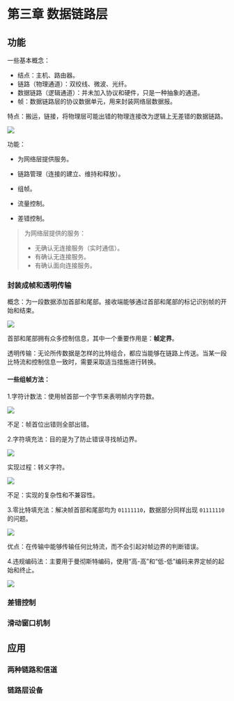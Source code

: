 # 第三章 数据链路层

## 功能

一些基本概念：

- 结点：主机、路由器。
- 链路（物理通道）：双绞线、微波、光纤。
- 数据链路（逻辑通道）：并未加入协议和硬件，只是一种抽象的通道。
- 帧：数据链路层的协议数据单元，用来封装网络层数据报。

特点：搬运，链接，将物理层可能出错的物理连接改为逻辑上无差错的数据链路。

![](https://i0.hdslb.com/bfs/album/6a1920b4a46cac2f32d61ed5e24096f009de5784.png)

功能：

- 为网络层提供服务。

- 链路管理（连接的建立、维持和释放）。
- 组帧。
- 流量控制。
- 差错控制。

> 为网络层提供的服务：
>
> - 无确认无连接服务（实时通信）。
> - 有确认无连接服务。
> - 有确认面向连接服务。

### 封装成帧和透明传输

概念：为一段数据添加首部和尾部。接收端能够通过首部和尾部的标记识别帧的开始和结束。

![](https://i0.hdslb.com/bfs/album/1d2b051dbd6a21b72e82df36f8c84f607f1086ac.png)

首部和尾部拥有众多控制信息，其中一个重要作用是：**帧定界**。

透明传输：无论所传数据是怎样的比特组合，都应当能够在链路上传送。当某一段比特流和控制信息一致时，需要采取适当措施进行转换。

#### 一些组帧方法：

1.字符计数法：使用帧首部一个字节来表明帧内字符数。

![](https://i0.hdslb.com/bfs/album/1cbc3146bb94a0685e075c600f3ef964c7079f22.png)

不足：帧首位出错则全部出错。

2.字符填充法：目的是为了防止错误寻找帧边界。

![](https://i0.hdslb.com/bfs/album/79fae00456f744f4a35ad0bad8e380a74749b94e.png)

实现过程：转义字符。

![](https://i0.hdslb.com/bfs/album/3b0195d6cea13729f523f1694c7b4a0bac3ecbc0.png)

不足：实现的复杂性和不兼容性。

3.零比特填充法：解决帧首部和尾部均为 `01111110`，数据部分同样出现 `01111110` 的问题。

![](https://i0.hdslb.com/bfs/album/668dd23e84129b16f6f9e8f466d4eef55ea60b5d.png)

优点：在传输中能够传输任何比特流，而不会引起对帧边界的判断错误。

4.违规编码法：主要用于曼彻斯特编码，使用“高-高”和“低-低”编码来界定帧的起始和终止。

![](https://i0.hdslb.com/bfs/album/31f9bfff3a89cb470d899bf744d7fd4c92c04751.png)

### 差错控制



### 滑动窗口机制



## 应用

### 两种链路和信道



### 链路层设备

